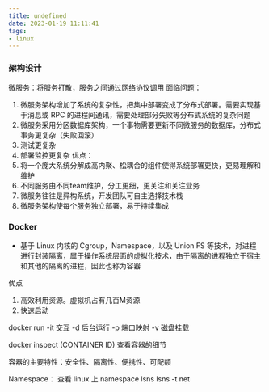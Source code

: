 ```yaml
---
title: undefined
date: 2023-01-19 11:11:41
tags:
- linux
---
```



### 架构设计
微服务：将服务打散，服务之间通过网络协议调用
面临问题：
1. 微服务架构增加了系统的复杂性，把集中部署变成了分布式部署。需要实现基于消息或 RPC 的进程间通讯，需要处理部分失败等分布式系统的复杂问题
2. 微服务采用分区数据库架构，一个事物需要更新不同微服务的数据库，分布式事务更复杂（失败回滚）
3. 测试更复杂
4. 部署监控更复杂
优点：
1. 将一个庞大系统分解成高内聚、松耦合的组件使得系统部署更快，更易理解和维护
2. 不同服务由不同team维护，分工更细，更关注和关注业务
3. 微服务往往是异构系统，开发团队可自主选择技术栈
4. 微服务架构使每个服务独立部署，易于持续集成

### Docker
- 基于 Linux 内核的 Cgroup，Namespace，以及 Union FS 等技术，对进程进行封装隔离，属于操作系统层面的虚拟化技术，由于隔离的进程独立于宿主和其他的隔离的进程，因此也称为容器

优点
1. 高效利用资源。虚拟机占有几百M资源
2. 快速启动

docker run 
-it 交互
-d 后台运行
-p 端口映射
-v 磁盘挂载

docker inspect (CONTAINER ID) 查看容器的细节

容器的主要特性：安全性、隔离性、便携性、可配额

Namespace：
查看 linux 上 namespace
lsns 
lsns -t <type>net

